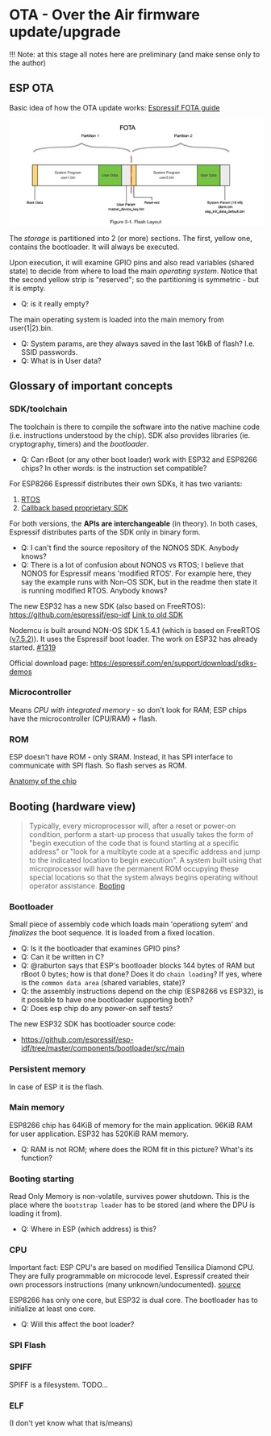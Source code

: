 # OTA - Over the Air firmware update/upgrade


!!! Note: at this stage all notes here are preliminary (and make sense only to the author)


## ESP OTA

Basic idea of how the OTA update works: [Espressif FOTA guide](http://espressif.com/sites/default/files/documentation/99c-esp8266_fota_guide_en_.pdf)

![OTA layout](../img/ota-esp-layout.png "OTA layout")

The *storage* is partitioned into 2 (or more) sections. The first, yellow one, contains the bootloader. It will always be executed.

Upon execution, it will examine GPIO pins and also read variables (shared state) to decide from where to load the main *operating system*. Notice that the second yellow strip is "reserved"; so the partitioning is symmetric - but it is empty.

  - Q: is it really empty?

The main operating system is loaded into the main memory from user(1|2).bin.

  - Q: System params, are they always saved in the last 16kB of flash? I.e. SSID passwords.
  - Q: What is in User data?


## Glossary of important concepts

### SDK/toolchain

The toolchain is there to compile the software into the native machine code (i.e. instructions understood by the chip). SDK also provides libraries (ie. cryptography, timers) and the *bootloader*.

  - Q: Can rBoot (or any other boot loader) work with ESP32 and ESP8266 chips? In other words: is the instruction set compatible?

For ESP8266 Espressif distributes their own SDKs, it has two variants:

  1. [RTOS](https://github.com/espressif/ESP8266_RTOS_SDK)
  2. [Callback based proprietary SDK](http://bbs.espressif.com/viewtopic.php?f=46&t=2376)

For both versions, the **APIs are interchangeable** (in theory). In both cases, Espressif distributes parts of the SDK only in binary form.

  - Q: I can't find the source repository of the NONOS SDK. Anybody knows?
  - Q: There is a lot of confusion about NONOS vs RTOS; I believe that NONOS for Espressif means 'modified RTOS'. For example here, they say the example runs with Non-OS SDK, but in the readme then state it is running modified RTOS. Anybody knows?


The new ESP32 has a new SDK (also based on FreeRTOS): https://github.com/espressif/esp-idf [Link to old SDK](https://github.com/espressif/ESP31_RTOS_SDK)

Nodemcu is built around NON-OS SDK 1.5.4.1 (which is based on FreeRTOS ([v7.5.2](http://www.freertos.org/a00106.html))). It uses the Espressif boot loader. The work on ESP32 has already started. [#1319](https://github.com/nodemcu/nodemcu-firmware/issues/1319)


Official download page: https://espressif.com/en/support/download/sdks-demos

### Microcontroller

Means *CPU with integrated memory* - so don't look for RAM; ESP chips have the microcontroller (CPU/RAM) + flash.

### ROM

ESP doesn't have ROM - only SRAM. Instead, it has SPI interface to communicate with SPI flash. So flash serves as ROM.

[Anatomy of the chip](https://electronicsworkbench.io/blog/esp8266-discovery)

## Booting (hardware view)

> Typically, every microprocessor will, after a reset or power-on condition, perform a start-up process that usually takes the form of "begin execution of the code that is found starting at a specific address" or "look for a multibyte code at a specific address and jump to the indicated location to begin execution". A system built using that microprocessor will have the permanent ROM occupying these special locations so that the system always begins operating without operator assistance. [Booting](https://en.wikipedia.org/wiki/Booting)

### Bootloader

Small piece of assembly code which loads main 'operationg sytem' and *finalizes* the boot sequence. It is loaded from a fixed location.

  - Q: Is it the bootloader that examines GPIO pins?
  - Q: Can it be written in C?
  - Q: @raburton says that ESP's bootloader blocks 144 bytes of RAM but rBoot 0 bytes; how is that done? Does it do `chain loading`? If yes, where is the `common data area` (shared variables, state)?
  - Q: the assembly instructions depend on the chip (ESP8266 vs ESP32), is it possible to have one bootloader supporting both?
  - Q: Does esp chip do any power-on self tests?

The new ESP32 SDK has bootloader source code:
  - https://github.com/espressif/esp-idf/tree/master/components/bootloader/src/main

### Persistent memory

In case of ESP it is the flash.

### Main memory

ESP8266 chip has 64KiB of memory for the main application. 96KiB RAM for user application. ESP32 has 520KiB RAM memory.

  - Q: RAM is not ROM; where does the ROM fit in this picture? What's its function?

### Booting starting

Read Only Memory is non-volatile, survives power shutdown. This is the place where the `bootstrap loader` has to be stored (and where the DPU is loading it from).

  - Q: Where in ESP (which address) is this?

### CPU

Important fact: ESP CPU's are based on modified Tensilica Diamond CPU. They are fully programmable on microcode level. Espressif created their own processors instructions (many unknown/undocumented). [source](https://electronicsworkbench.io/blog/esp8266-discovery)

ESP8266 has only one core, but ESP32 is dual core. The bootloader has to initialize at least one core.

  - Q: Will this affect the boot loader?

### SPI Flash


### SPIFF

SPIFF is a filesystem. TODO...

### ELF

  (I don't yet know what that is/means)

